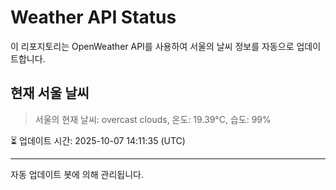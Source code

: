 
# Weather API Status

이 리포지토리는 OpenWeather API를 사용하여 서울의 날씨 정보를 자동으로 업데이트합니다.

## 현재 서울 날씨
> 서울의 현재 날씨: overcast clouds, 온도: 19.39°C, 습도: 99%

⏳ 업데이트 시간: 2025-10-07 14:11:35 (UTC)

---
자동 업데이트 봇에 의해 관리됩니다.
